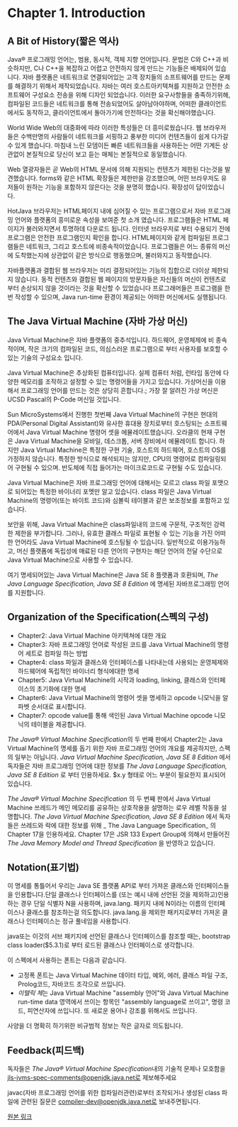 # Chapter 1. Introduction

## A Bit of History(짧은 역사)

Java® 프로그래밍 언어는, 범용, 동시적, 객체 지향 언어입니다. 문법은 C와 C++과 비슷하지만, C나 C++을 복잡하고 어렵고 안전하지 않게 만드는 기능들은 배제되어 있습니다. 자바 플랫폼은
네트워크로 연결되어있는 고객 장치들의 소프트웨어를 만드는 문제를 해결하기 위해서 제작되었습니다. 자바는 여러 호스트아키텍쳐를 지원하고 안전한 소프트웨어 구성요소 전송을 위해 디자인 되었습니다.
이러한 요구사항들을 충족하기위해, 컴파일된 코드들은 네트워크를 통해 전송되었어도 살아남아야하며, 어떠한 클래이언트에서도 동작하고, 클라이언트에서 돌아가기에 안전하다는 것을 확신해야했습니다.

World Wide Web의 대중화에 따라 이러한 특성들은 더 흥미로웠습니다. 웹 브라우저들은 수백만명의 사람들이 네트워크를 서핑하고 풍부한 미디어 컨텐츠들이 쉽게 다가갈 수 있게 했습니다. 
마침내 느린 모뎀이든 빠른 네트워크들을 사용하든는 어떤 기계든 상관없이 본질적으로 당신이 보고 듣는 매체는 본질적으로 동일했습니다.

Web 열광자들은 곧 Web의 HTML 문서에 의해 지원되는 컨텐츠가 제한된 다는것을 발견했습니다. forms와 같은 HTML 확장들은 제한만을 강조했으며, 
어떤 브라우저도 유저들이 원하는 기능을 포함하지 않은다는 것을 분명히 했습니다. 확장성이 답이었습니다.

HotJava 브라우저는 HTML페이지 내에 심어질 수 있는 프로그램으로서 자바 프로그래밍 언어와 플랫폼의 흥미로운 속성을 보여준 첫 소개 였습니다.
프로그램들은 HTML 페이지가 불러와지면서 투명하데 다운로드 됩니다. 인터넷 브라우저로 부터 수용되기 전에 프로그램은 안전한 프로그램인지 확인을 합니다.
HTML페이지와 같게 컴파일된 프로그램들은 네트워크, 그리고 호스트에 비종속적이었습니다. 프로그램들은 어느 종류의 머신에 도착했는지에 상관없이 같은 방식으로 행동했으며, 불러와지고 동작했습니다.

자바플랫폼과 결합된 웹 브라우저는 미리 결정되어있는 기능의 집합으로 더이상 제한되지 않습니다. 동적 컨텐츠와 결합된 웹 페이지의 방문자들은 자신들의 머신이 컨텐츠로 부터 손상되지 않을 것이라는 것을 확신할 수 있었습니다
프로그래머들은 프로그램을 한번 작성할 수 있으며, Java run-time 환경이 제공되는 어떠한 머신에서도 실행됩니다.

## The Java Virtual Machine (자바 가상 머신)

Java Virtual Machine은 자바 플랫폼의 중추석입니다. 하드웨어, 운영체제에 비 종속적이며, 작은 크기의 컴파일된 코드, 의심스러운 프로그램으로 부터 사용자를 보호할 수 있는 기술의 구성요소 입니다.

Java Virtual Machine은 추상화된 컴퓨터입니다. 실제 컴퓨터 처럼, 런타임 동안에 다양한 메모리를 조작하고 설정할 수 있는 명령어들을 가지고 있습니다. 가상머신을 이용해서 프로그래밍 언어를 만드는 것은 상당히 흔합니다.;
가장 잘 알려진 가상 머신은 UCSD Pascal의 P-Code 머신일 것입니다.

Sun MicroSystems에서 진행한 첫번째 Java Virtual Machine의 구현은 현대의 PDA(Personal Digital Assistant)와 유사한 휴대용 장치로부터 호스팅되는 소프트웨어에서 Java Virtual Machine 명령어 셋을 에뮬레이트했습니다.
오라클의 현재 구현은 Java Virtual Machine을 모바일, 데스크톱, 서버 장비에서 에뮬레이트 합니다. 하지만 Java Virtual Machine은 특정한 구현 기술, 호스트의 하드웨어, 호스트의 OS를 가정하지 않습니다.
특정한 방식으로 해석되지는 않지만, CPU의 명령어로 컴파일링되어 구현될 수 있으며. 반도체에 직접 들어가는 마이크로코드로 구현될 수도 있습니다.

Java Virtual Machine은 자바 프로그래밍 언어에 대해서는 모르고 class 파일 포맷으로 되어있는 특정한 바이너리 포멧만 알고 있습니다.
class 파일은 Java Virtual Machine의 명령어(또는 바이트 코드)와 심볼릭 테이블과 같은 보조정보를 포함하고 있습니다.

보안을 위해, Java Virtual Machine은 class파일내의 코드에 구문적, 구조적인 강력한 제한을 부가합니다. 그러나, 유효한 클래스 파일로 표현될 수 있는 기능을 가진 어떠한 언어라도 Java Virtual Machine에 호스팅될 수 있습니다.
일반적으로 이용가능하고, 머신 플랫폼에 독립성에 매료된 다른 언어의 구현자는 해단 언어의 전달 수단으로 Java Virtual Machine으로 사용할 수 있습니다. 

여기 명세되어있는 Java Virtual Machine은 Java SE 8 플랫폼과 호환되며,  _The Java Language Specification, Java SE 8 Edition_ 에 명세된 자바프로그래밍 언어를 지원합니다.


## Organization of the Specification(스펙의 구성)
* Chapter2: Java Virtual Machine 아키텍쳐에 대한 개요
* Chapter3: 자바 프로그래밍 언어로 작성된 코드를 Java Virtual Machine의 명령어 세트로 컴파일 하는 방법
* Chapter4: class 파일과 클래스와 인터페이스를 나타내는데 사용되는 운영체제와 하드웨어에 독립적인 바이너리 형식에대한 명세
* Chapter5: Java Virtual Machine의 시작과 loading, linking, 클래스와 인터페이스의 초기화에 대한 명세
* Chapter6: Java Virtual Machine의 명령어 셋을 명세하고 opcode 니모닉을 알파벳 순서대로 표시합니다.
* Chapter7: opcode value를 통해 색인된 Java Virtual Machine opcode 니모닉의 테이블을 제공합니다.

*The Java® Virtual Machine Specification*의 두 번째 판에서 Chapter2는 Java Virtual Machine의 명세를 돕기 위한 자바 프로그래밍 언어의 개요를 제공하지만, 스펙의 일부는 아닙니다.
_Java Virtual Machine Specification, Java SE 8 Edition_ 에서 독자들은 자바 프로그래밍 언어에 대한 정보를 _The Java Language Specification, Java SE 8 Edition_ 로 부터 인용하세요. 
$x.y 형태로 어느 부분이 필요한지 표시되어있습니다.


_The Java® Virtual Machine Specification_ 의 두 번째 판에서 Java Virtual Machine 쓰레드가 메인 메모리를 공유하는 상호작용을 설명하는 로우 레벨 작동을 설명합니다.
_The Java Virtual Machine Specification, Java SE 8 Edition_ 에서 독자들은 쓰레드와 락에 대한 정보를 위해 _ The Java Language Specification_ 의 Chapter 17을 인용하세요.
Chapter 17은 JSR 133 Expert Group에 의해서 만들어진 _The Java Memory Model and Thread Specification_ 을 반영하고 있습니다.


## Notation(표기법)
이 명세를 통틀어서 우리는 Java SE 플랫폼 API로 부터 가져온 클래스와 인터페이스들을 인용합니다.단일 클래스나 인터페이스를 (또는 예시 내에 선언된 것을 제외하고)인용하는 경우 단일 식별자 N을 사용하며,
java.lang. 패키지 내에 N이라는 이름의 인터페이스나 클래스를 참조하는걸 의도합니다. java.lang.을 제외한 패키지로부터 가져온 클래스나 인터페이스는 정규 풀네임을 사용합니다.

java또는 이것의 서브 패키지에 선언된 클래스나 인터페이스를 참조할 때는, bootstrap class loader($5.3.1)로 부터 로드된 클래스나 인터페이스로 생각합니다.

이 스펙에서 사용하는 폰트는 다음과 같습니다.
* 고정폭 폰트는 Java Virtual Machine 데이터 타입, 예외, 에러, 클래스 파일 구조, Prolog코드, 자바코드 조각으로 쓰입니다.
* *이텔릭 체*는 Java Virtual Machine "assembly 언어"와 Java Virtual Machine run-time data 영역에서 쓰이는 항목인 "assembly language로 쓰이고", 명령 코드, 피연산자에 쓰입니다. 또 새로운 용어나 강조를 위해서도 쓰입니다.

사양을 더 명확히 하기위한 비규범적 정보는 작은 글자로 의도됩니다.

## Feedback(피드백)
독자들은 *The Java® Virtual Machine Specification*내의 기술적 문제나 모호함을 jls-jvms-spec-comments@openjdk.java.net로 제보해주세요

javac(자바 프로그래밍 언어를 위한 컴파일러관련)로부터 조작되거나 생성된 class 파일에 관련된 질문은 compiler-dev@openjdk.java.net로 보내주면됩니다.


[원본 링크](https://docs.oracle.com/javase/specs/jvms/se8/html/jvms-1.html)